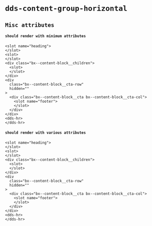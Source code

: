 # `dds-content-group-horizontal`

## `Misc attributes`

####   `should render with minimum attributes`

```
<slot name="heading">
</slot>
<slot>
</slot>
<div class="bx--content-block__children">
  <slot>
  </slot>
</div>
<div
  class="bx--content-block__cta-row"
  hidden=""
>
  <div class="bx--content-block__cta bx--content-block__cta-col">
    <slot name="footer">
    </slot>
  </div>
</div>
<dds-hr>
</dds-hr>

```

####   `should render with various attributes`

```
<slot name="heading">
</slot>
<slot>
</slot>
<div class="bx--content-block__children">
  <slot>
  </slot>
</div>
<div
  class="bx--content-block__cta-row"
  hidden=""
>
  <div class="bx--content-block__cta bx--content-block__cta-col">
    <slot name="footer">
    </slot>
  </div>
</div>
<dds-hr>
</dds-hr>

```

